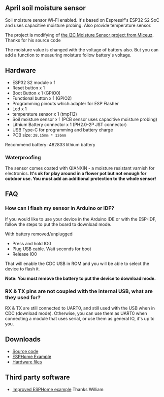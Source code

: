 ## April soil moisture sensor

Soil moisture sensor Wi-Fi enabled. It's based on Espressif's ESP32 S2 SoC and uses capacitive moisture probing. Also provide temperature sensor.

The project is modifying of [the I2C Moisture Sensor project from Miceuz](https://github.com/Miceuz/i2c-moisture-sensor). Thanks for his source code

The moisture value is changed with the voltage of battery also. But you can add a function to measuring moisture follow battery's voltage.

## Hardware ##

* ESP32 S2 module x 1
* Reset button x 1
* Boot Button x 1 (GPIO0)
* Functional button x 1 (GPIO2)
* Programming pinouts which adapter for ESP Flasher
* Led x 1
* temperature sensor x 1 (tmp112)
* Soil moisture sensor x 1 (PCB sensor uses capacitive moisture probing)
* Lithium Battery connector x 1 (PH2.0-2P JST connector)
* USB Type-C for programming and battery charge
* PCB size: `28.15mm * 126mm`

Recommend battery: 482833 lithium battery

### Waterproofing ###

The sensor comes coated with QIANXIN - a moisture resistant varnish for electronics. **It's ok for play around in a flower pot but not enough for outdoor use. You must add an additional protection to the whole sensor!**

## FAQ ##

### How can I flash my sensor in Arduino or IDF? ###

If you would like to use your device in the Arduino IDE or with the ESP-IDF, follow the steps to put the board to download mode.

With battery removed/unplugged
* Press and hold IO0
* Plug USB cable. Wait seconds for boot
* Release IO0

That will enable the CDC USB in ROM and you will be able to select the device to flash it.

**Note: You must remove the battery to put the device to download mode.**

### RX & TX pins are not coupled with the internal USB, what are they used for? ###

RX & TX are still connected to UART0, and still used with the USB when in CDC (download mode). Otherwise, you can use them as UART0 when connecting a module that uses serial, or use them as general IO, it's up to you.

## Downloads ##

* [Source code](https://github.com/volca/esp-soil)
* [ESPHome Example](https://github.com/volca/april-soil-esphome-module)
* [Hardware files](https://github.com/AprilBrother/ab-hardware/tree/master/april-soil-moisture-sensor)

## Third party software ##

* [Improved ESPHome example](https://github.com/illuzn/esphome-april-soil-moisture-sensor) Thanks William

